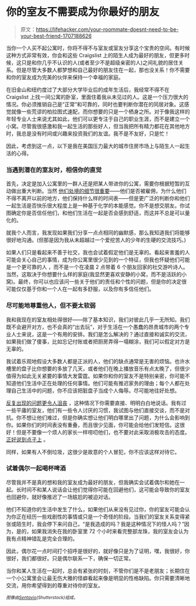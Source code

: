 # 你的室友不需要成为你最好的朋友

> 原文：<https://lifehacker.com/your-roommate-doesnt-need-to-be-your-best-friend-1707188626>

当你一个人买不起公寓时，你将不得不与室友或室友分享这个宝贵的空间。有时候这种方式非常有效，你会和这些 Craigslist 上的陌生人成为最好的朋友，但更多时候，这只是和你几乎不认识的人(或者至少不是超级亲密的人)之间礼貌的居住关系。但是尽管大多数人都梦想和自己最好的朋友住在一起，那也没关系！你不需要和你的室友成为完美的伙伴来保持一个幸福的家庭。



在旧金山和纽约度过了大部分大学毕业后的成年生活后，我经常不得不在 Craigslist 上找一间公寓的卧室，里面住着我从未见过的人。这是一个压力很大的情况。你必须推销自己是“正常”和可靠的，同时也要判断你潜在的同居对象。这感觉就像一些荒谬的柏拉图式速配，而你想要的只是一个栖身之所。对于像我这样的年轻专业人士来说尤其如此，他们可以更专注于自己的职业生涯，而不是建立一个小窝。尽管我很感激和我一起生活的那些好人，但当我把所有精力都花在其他地方时，我总是没有时间或兴趣来投资我们的友谊。我不是不友好，只是忙！

因此，考虑到这一点，以下是我在美国压力最大的城市住房市场上与陌生人一起生活的心得。

### 当遇到潜在的室友时，相信你的直觉

首先，决定是加入公寓里的一群人还是把某人带进你的公寓，需要你根据短暂的互动做出重大判断。当然 [他们处境的细节很重要](https://lifehacker.com/how-can-i-spot-a-horrible-roommate-before-i-move-in-732317810)——他们是否被雇佣，为什么他们不得不离开以前的地方，他们保持什么样的时间表——但是更广泛的判断你和他们一起生活是否快乐很大程度上是一种基于化学的本能感觉。你不是想交朋友。你试图确定你是否信任他们，和他们生活在一起是否会感到舒适，而这并不总是可以量化的。

就我个人而言，我发现如果我们分享一点点相同的幽默感，那么我知道我们将能够很好地沟通。(但那是因为我从未超越过一个爱挖苦人的少年的生硬的交流技巧。)

如果人们只是看起来不善于社交，我也会试着假定他们是无辜的。看起来害羞的人可能会关心自己的事情，成为你公寓里很少见到的一个特征，但我也怀疑他们可能是一个更可靠的人 ，而不是一个在凌晨 2 点带着 6 个朋友回家的社交游吟诗人。当然，这取决于你想要什么样的家庭(我显然更喜欢安静的小窝，而不是活跃的小窝)。最终，你可以也应该问一些关于他们的责任和个性的问题，但是你的决定很可能仅仅基于你和一个人在一起有多舒服，以及你有多信任他们。

### 尽可能地尊重他人，但不要太软弱

我和我现在的室友相处得很好——除了基本知识，我们对彼此几乎一无所知。我们既不会避开对方，也不会真的“出去玩”，对于生活在一个愚蠢的昂贵城市的两个专业人士来说，这是一个有用的安排。我们是怎么解决的？通过直接和诚实的交流，如果我们做了傻事，比如忘记付账或者把厨房弄得一塌糊涂，我们可以假定对方是无辜的。

我试着乐观地假设大多数人都是正派的人，他们的缺点通常是无害的烦恼。也许水槽里的盘子比你想要的多放了几天，或者他们在晚上播放音乐有点太晚了，但很少值得为如此无关紧要的事情大发雷霆。如果你和你的室友不是特别亲密，你可能不知道他们生活中正在处理的任何事情。他们可能有推迟家务的理由；每个人都在处理自己生活中的问题，你不应该把脏盘子当成个人侮辱。尽可能地往好处想。

[反复出现的问题更令人沮丧](https://lifehacker.com/how-to-evict-your-crappy-roommate-5813681) ，这种情况下你需要直接、明明白白地说话。我有过一些平庸的室友，他们有一些令人讨厌的习惯，我试图与他们直接交谈，而不是对抗。你不想让他们难过，但是你确实想让他们明白哪里出了问题，为什么会影响到你。如果你们的时间表没有重叠，而且很少见面，你可能会给他们发短信。这很好！但是不要像一个烦人的家长一样唠叨他们，也不要对此采取消极攻击的态度。 [正好说到点子上](http://lifehacker.com/how-to-be-a-good-roommate-and-deal-with-those-who-arent-5611551) 。

同样，如果有人不倒垃圾，这很少是故意的个人冒犯，你不应该这样对待它。

### 试着偶尔一起喝杯啤酒

尽管我并不是真的想和我的室友成为最好的朋友，但我确实会试着偶尔和她在一起。长时间不和某人说话会让他们觉得你可能在回避他们，这可能会导致你的室友也回避你，就好像推迟了一场尴尬的被迫对话。

他们不知道你的生活中发生了什么，如果他们从来没有见过你，你的室友可能会认为你正在经历一些戏剧性的事情或只是一个奇怪的阶段。当我们的室友关系变得紧张或陌生时，我会停下来问自己，“是我造成的吗？我是这种情况下的怪人吗？”因为，是的，如果我消失在我的卧室里 72 个小时来看完整部龙珠，我的室友会认为我有点精神错乱是完全合理的。

因此，偶尔花一点时间打个招呼是很好的，就好像只是为了证明，嘿，我很好，你很好，我们都很好。只是偶尔联系一下，确保一切正常。

当你和某人生活在一起时，总会有紧张的时刻，不管你们是不是老朋友；长期住在一个小公寓里会让最无伤大雅的怪癖看起来像是明显的性格缺陷。你只需要清晰地交流，用你希望得到的尊重对待你的室友。

<small>*图像由*</small>[<small>*Sentavio*</small>](http://www.shutterstock.com/pic-216133603/stock-vector-lifestyle-concept-flat-icons-set-of-people-leisure-home-casual-tv-beer-bathroom-bedroom-sleep.html)<small>*(Shutterstock)组成。*</small>